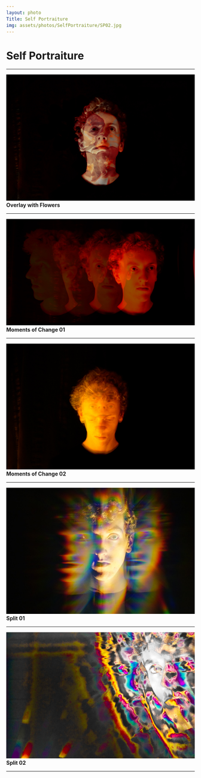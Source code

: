 ```yaml
---
layout: photo
Title: Self Portraiture
img: assets/photos/SelfPortraiture/SP02.jpg
---
```


# Self Portraiture
 

---

![Picture](/assets/photos/SelfPortraiture/SP01.jpg) 
 **Overlay with Flowers**

---

![Picture](/assets/photos/SelfPortraiture/SP02.jpg)
 **Moments of Change 01**

---

![Picture](/assets/photos/SelfPortraiture/SP03.jpg)
 **Moments of Change 02**

---

![Picture](/assets/photos/SelfPortraiture/SP04.jpg)
 **Split 01**

---

![Picture](/assets/photos/SelfPortraiture/SP05.jpg)
 **Split 02**

---
